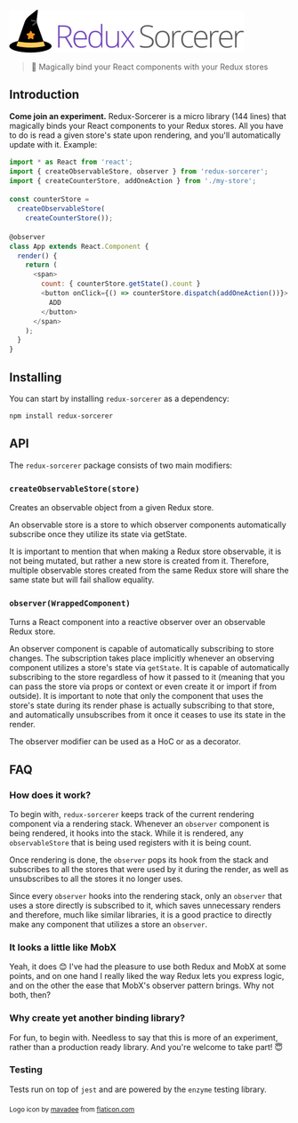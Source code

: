 ![Logo](logo.png)
> 💫 Magically bind your React components with your Redux stores

## Introduction
**Come join an experiment.** Redux-Sorcerer is a micro library (144 lines) that magically binds your React components to your Redux stores. All you have to do is read a given store's state upon rendering, and you'll automatically update with it. Example:

```js
import * as React from 'react';
import { createObservableStore, observer } from 'redux-sorcerer';
import { createCounterStore, addOneAction } from './my-store';

const counterStore =
  createObservableStore(
    createCounterStore());

@observer
class App extends React.Component {
  render() {
    return (
      <span>
        count: { counterStore.getState().count }
        <button onClick={() => counterStore.dispatch(addOneAction())}>
          ADD
        </button>
      </span>
    );
  }
}
```

## Installing
You can start by installing `redux-sorcerer` as a dependency:

```sh
npm install redux-sorcerer
```

## API
The `redux-sorcerer` package consists of two main modifiers:

### `createObservableStore(store)`
Creates an observable object from a given Redux store.

An observable store is a store to which observer components automatically subscribe once they utilize its state via getState.

It is important to mention that when making a Redux store observable, it is not being mutated, but rather a new store is created from it. Therefore, multiple observable stores created from the same Redux store will share the same state but will fail shallow equality.

### `observer(WrappedComponent)`
Turns a React component into a reactive observer over an observable Redux store.

An observer component is capable of automatically subscribing to store changes. The subscription takes place implicitly whenever an observing component utilizes a store's state via `getState`. It is capable of automatically subscribing to the store regardless of how it passed to it (meaning that you can pass the store via props or context or even create it or import if from outside). It is important to note that only the component that uses the store's state during its render phase is actually subscribing to that store, and automatically unsubscribes from it once it ceases to use its state in the render.

The observer modifier can be used as a HoC or as a decorator.

## FAQ
### How does it work?
To begin with, `redux-sorcerer` keeps track of the current rendering component via a rendering stack. Whenever an `observer` component is being rendered, it hooks into the stack. While it is rendered, any `observableStore` that is being used registers with it is being count.

Once rendering is done, the `observer` pops its hook from the stack and subscribes to all the stores that were used by it during the render, as well as unsubscribes to all the stores it no longer uses.

Since every `observer` hooks into the rendering stack, only an `observer` that uses a store directly is subscribed to it, which saves unnecessary renders and therefore, much like similar libraries, it is a good practice to directly make any component that utilizes a store an `observer`.

### It looks a little like MobX
Yeah, it does 😊 I've had the pleasure to use both Redux and MobX at some points, and on one hand I really liked the way Redux lets you express logic, and on the other the ease that MobX's observer pattern brings. Why not both, then?

### Why create yet another binding library?
For fun, to begin with. Needless to say that this is more of an experiment, rather than a production ready library. And you're welcome to take part! 😇

### Testing
Tests run on top of `jest` and are powered by the `enzyme` testing library.

<sub>Logo icon by [mavadee](https://www.flaticon.com/authors/mavadee) from [flaticon.com](https://www.flaticon.com/)</sub>
